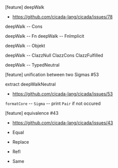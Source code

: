 [feature] deepWalk

- https://github.com/cicada-lang/cicada/issues/78

deepWalk -- Cons

deepWalk -- Fn
deepWalk -- FnImplicit

deepWalk -- Objekt

deepWalk -- ClazzNull ClazzCons ClazzFulfilled

deepWalk -- TypedNeutral

[feature] unification between two Sigmas #53

extract deepWalkNeutral

- https://github.com/cicada-lang/cicada/issues/53

`formatCore` -- `Sigma` -- print `Pair` if not occured

[feature] equivalence #43

- https://github.com/cicada-lang/cicada/issues/43

- Equal
- Replace
- Refl
- Same
